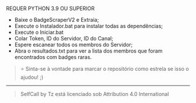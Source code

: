 REQUER PYTHON 3.9 OU SUPERIOR

- Baixe o BadgeScraperV2 e Extraia;
- Execute o Instalador.bat para instalar todas as dependências;
- Execute o Iniciar.bat
- Colar Token, ID do Servidor, ID do Canal;
- Espere escanear todos os membros do Servidor;
- Abra o resultados.txt para ver a lista dos membros que foram encontrados com badges raras.

> ⭐ Sinta-se à vontade para marcar o repositório como estrela se isso o ajudou! ;)

----

> SelfCall by Tz está licenciado sob Attribution 4.0 International
